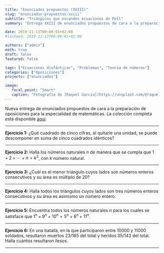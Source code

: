 ```yaml
---
title: "Enunciados propuestos (XXIII)"
slug: "enunciados-propuestos-xxiii"
subtitle: "Triángulos que esconden ecuaciones de Pell"
summary: "Entrega XXIII de enunciados propuestos de cara a la preparación de oposiciones en la especialidad de matemáticas."

date: 2019-11-13T00:00:01+02:00
#lastmod: 2019-11-13T00:00:01+02:00

authors: ["admin"]
math: true
draft: false
featured: false

tags: ["Ecuaciones diofánticas", "Problemas", "Teoría de números"]
categories: ["Oposiciones"]
projects: ["enunciados"]

image:
   focal_point: "Smart"
   caption: "Fotografía de [Raquel García](https://unsplash.com/@raquelrgarc), disponible en [Unsplash](https://unsplash.com/photos/BAiSZDx4LgE)."
---
```


Nueva entrega de enunciados propuestos de cara a la preparación de oposiciones para la especialidad de matemáticas. La colección completa está disponible [aquí](/courses/enunciados/).

---

**Ejercicio 1:** ¿Qué cuadrado de cinco cifras, al quitarle una unidad, se puede descomponer en suma de cinco cuadrados idénticos?

---

**Ejercicio 2:** Halla los números naturales $n$ de manera que se cumpla que $1+2+\cdots+n = k^2$, con $k$ número natural.

---

**Ejercicio 3:** ¿Cuál es el menor triángulo cuyos lados son números enteros consecutivos y su área es múltiplo de $20$?

---

**Ejercicio 4:** Halla todos los triángulos cuyos lados son tres números enteros consecutivos y su área es asimismo un número entero.

---

**Ejercicio 5:** Encuentra todos los números naturales $n$ para los cuales se satisface que $1^n + 9^n + 10^n = 5^n + 6^n + 11^n$.

---

**Ejercicio 6:** En una batalla, en la que participaron entre $10000$ y $11000$ soldados, resultaron muertos $23 / 165$ del total y heridos $35 / 143$ del total. Halla cuántos resultaron ilesos.

---
